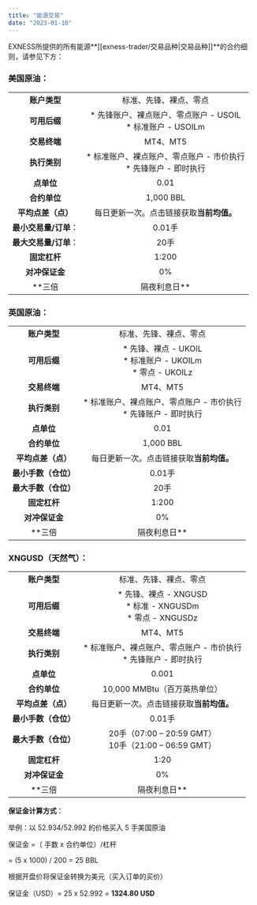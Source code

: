 ```yaml
---
title: "能源交易"
date: "2023-01-10"
---
```


EXNESS所提供的所有能源**[[exness-trader/交易品种|交易品种]]**的合约细则，请参见下方：

### **美国原油**： ###

| ||
|:----:|:----:|
|**账户类型** | 标准、先锋、裸点、零点|
| **可用后缀**|* 先锋账户、裸点账户、零点账户 - USOIL<br/>* 标准账户 - USOILm|
|**交易终端** | MT4、MT5|
|**执行类别** | * 标准账户、裸点账户、零点账户 - 市价执行<br/>* 先锋账户 - 即时执行|
| **点单位** |0.01|
|**合约单位** |1,000 BBL |
| **平均点差（点）** |每日更新一次。点击链接获取**当前均值。**|
|**最小交易量/订单**：|0.01手 |
|**最大交易量/订单**：| 20手|
|**固定杠杆** |1:200 |
|**对冲保证金**| 0% |
| **三倍| 隔夜利息日** | 星期五|

### **英国原油**： ###

|||
|:----:|:----:|
|**账户类型**|标准、先锋、裸点、零点 |
|**可用后缀**| * 先锋、裸点 - UKOIL<br/>* 标准账户 - UKOILm<br/>* 零点 - UKOILz|
|**交易终端**| MT4、MT5|
|**执行类别**| * 标准账户、裸点账户、零点账户 - 市价执行<br/>* 先锋账户 - 即时执行|
|**点单位** |0.01|
|**合约单位**|1,000 BBL |
|**平均点差（点）** |每日更新一次。点击链接获取**当前均值。**|
|**最小手数（仓位）**|0.01手 |
|**最大手数（仓位）**| 20手|
|**固定杠杆**|1:200 |
| **对冲保证金**| 0% |
|**三倍| 隔夜利息日** | 星期五|

### **XNGUSD（天然气）**： ###

|| |
|:----:|:----:|
|**账户类型**|标准、先锋、裸点、零点|
|**可用后缀**|* 先锋、裸点 - XNGUSD<br/>* 标准 - XNGUSDm<br/>* 零点 - XNGUSDz |
|**交易终端**|MT4、MT5|
|**执行类别**| * 标准账户、裸点账户、零点账户 - 市价执行<br/>* 先锋账户 - 即时执行 |
|**点单位** | 0.001 |
|**合约单位**| 10,000 MMBtu（百万英热单位）|
|**平均点差（点）** |每日更新一次。点击链接获取**当前均值。**|
|**最小手数（仓位）**| 0.01手 |
|**最大手数（仓位）**|20手（07:00 – 20:59 GMT）<br/> 10手（21:00 – 06:59 GMT） |
|**固定杠杆**|1:20 |
| **对冲保证金**| 0%|
|**三倍| 隔夜利息日** |星期五|

**保证金计算方式**：

举例：以 52.934/52.992 的价格买入 5 手美国原油

保证金 =（ 手数 x 合约单位）/杠杆

 = (5 x 1000) / 200 = 25 BBL

根据开盘价将保证金转换为美元（买入订单的买价）

保证金（USD）= 25 x 52.992 = **1324.80 USD**